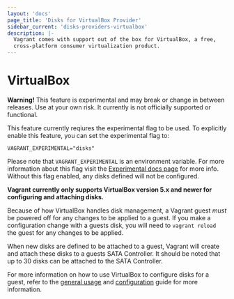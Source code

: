 ```yaml
---
layout: 'docs'
page_title: 'Disks for VirtualBox Provider'
sidebar_current: 'disks-providers-virtualbox'
description: |-
  Vagrant comes with support out of the box for VirtualBox, a free,
  cross-platform consumer virtualization product.
---
```


# VirtualBox

<div class="alert alert-warning">
  <strong>Warning!</strong> This feature is experimental and may break or
  change in between releases. Use at your own risk. It currently is not officially
  supported or functional.

This feature currently reqiures the experimental flag to be used. To explicitly enable this feature, you can set the experimental flag to:

```
VAGRANT_EXPERIMENTAL="disks"
```

Please note that `VAGRANT_EXPERIMENTAL` is an environment variable. For more
information about this flag visit the [Experimental docs page](/docs/experimental/)
for more info. Without this flag enabled, any disks defined will not be configured.

</div>

**Vagrant currently only supports VirtualBox version 5.x and newer for configuring and
attaching disks.**

Because of how VirtualBox handles disk management, a Vagrant guest _must_ be powered
off for any changes to be applied to a guest. If you make a configuration change
with a guests disk, you will need to `vagrant reload` the guest for any changes
to be applied.

When new disks are defined to be attached to a guest, Vagrant will create and attach
these disks to a guests SATA Controller. It should be noted that up to 30 disks
can be attached to the SATA Controller.

For more information on how to use VirtualBox to configure disks for a guest, refer
to the [general usage](/docs/disks/usage.html) and [configuration](/docs/disks/configuration.html)
guide for more information.
